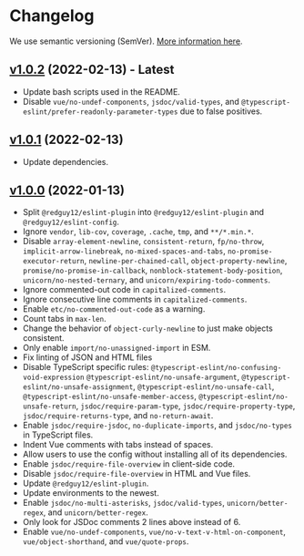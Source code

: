 # Changelog

We use semantic versioning (SemVer). [More information here](https://semver.org/).

## [v1.0.2](https://www.npmjs.com/package/@redguy12/eslint-config/v/1.0.2) (2022-02-13) - **Latest**

-   Update bash scripts used in the README.
-   Disable `vue/no-undef-components`, `jsdoc/valid-types`, and `@typescript-eslint/prefer-readonly-parameter-types` due to false positives.

## [v1.0.1](https://www.npmjs.com/package/@redguy12/eslint-config/v/1.0.1) (2022-02-13)

-   Update dependencies.

## [v1.0.0](https://www.npmjs.com/package/@redguy12/eslint-config/v/1.0.0) (2022-01-13)

-   Split `@redguy12/eslint-plugin` into `@redguy12/eslint-plugin` and `@redguy12/eslint-config`.
-   Ignore `vendor`, `lib-cov`, `coverage`, `.cache`, `tmp`, and `**/*.min.*`.
-   Disable `array-element-newline`, `consistent-return`, `fp/no-throw`, `implicit-arrow-linebreak`, `no-mixed-spaces-and-tabs`, `no-promise-executor-return`, `newline-per-chained-call`, `object-property-newline`, `promise/no-promise-in-callback`, `nonblock-statement-body-position`, `unicorn/no-nested-ternary`, and `unicorn/expiring-todo-comments`.
-   Ignore commented-out code in `capitalized-comments`.
-   Ignore consecutive line comments in `capitalized-comments`.
-   Enable `etc/no-commented-out-code` as a warning.
-   Count tabs in `max-len`.
-   Change the behavior of `object-curly-newline` to just make objects consistent.
-   Only enable `import/no-unassigned-import` in ESM.
-   Fix linting of JSON and HTML files
-   Disable TypeScript specific rules: `@typescript-eslint/no-confusing-void-expression` `@typescript-eslint/no-unsafe-argument`, `@typescript-eslint/no-unsafe-assignment`, `@typescript-eslint/no-unsafe-call`, `@typescript-eslint/no-unsafe-member-access`, `@typescript-eslint/no-unsafe-return`, `jsdoc/require-param-type`, `jsdoc/require-property-type`, `jsdoc/require-returns-type`, and `no-return-await`.
-   Enable `jsdoc/require-jsdoc`, `no-duplicate-imports`, and `jsdoc/no-types` in TypeScript files.
-   Indent Vue comments with tabs instead of spaces.
-   Allow users to use the config without installing all of its dependencies.
-   Enable `jsdoc/require-file-overview` in client-side code.
-   Disable `jsdoc/require-file-overview` in HTML and Vue files.
-   Update `@redguy12/eslint-plugin`.
-   Update environments to the newest.
-   Enable `jsdoc/no-multi-asterisks`, `jsdoc/valid-types`, `unicorn/better-regex`, and `unicorn/better-regex`.
-   Only look for JSDoc comments 2 lines above instead of 6.
-   Enable `vue/no-undef-components`, `vue/no-v-text-v-html-on-component`, `vue/object-shorthand`, and `vue/quote-props`.
